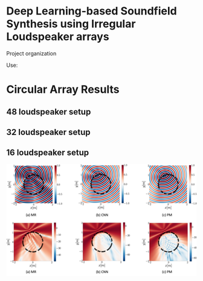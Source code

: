 # Deep Learning-based Soundfield Synthesis using Irregular Loudspeaker arrays  

Project organization 

Use:


# Circular Array Results

## 48 loudspeaker setup

## 32 loudspeaker setup

## 16 loudspeaker setup
![real soundfield](/plots/circular_pages/16_ldspks.png)
